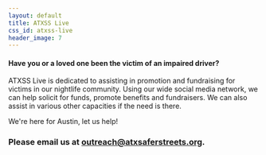 ```yaml
---
layout: default
title: ATXSS Live
css_id: atxss-live
header_image: 7
---
```


#### Have you or a loved one been the victim of an impaired driver?  
ATXSS Live is dedicated to assisting in promotion and fundraising for victims in our nightlife community.
Using our wide social media network, we can help solicit for funds, promote benefits and fundraisers.
We can also assist in various other capacities if the need is there.

We're here for Austin, let us help!  

### Please email us at <outreach@atxsaferstreets.org>.
